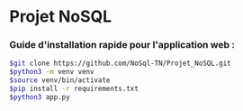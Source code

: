 # Projet NoSQL

### Guide d'installation rapide pour l'application web :
```bash
$git clone https://github.com/NoSql-TN/Projet_NoSQL.git
$python3 -m venv venv
$source venv/bin/activate
$pip install -r requirements.txt
$python3 app.py
```
